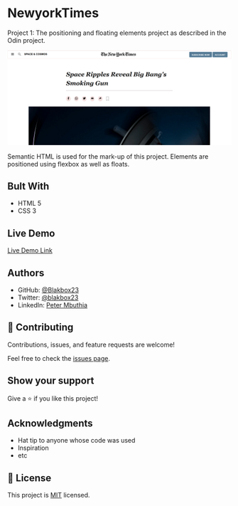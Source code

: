 # NewyorkTimes
Project 1: The positioning and floating elements project as described in the Odin project.

![screenshot](images\NYTproj.PNG)

Semantic HTML is used for the mark-up of this project. Elements are positioned using flexbox as well as floats.

## Bult With

- HTML 5
- CSS 3

## Live Demo

[Live Demo Link](https://blakbox23.github.io/NewyorkTimes/)

## Authors
- GitHub: [@Blakbox23](https://github.com/blakbox23)
- Twitter: [@blakbox23](https://twitter.com/blakbox23)
- LinkedIn: [Peter Mbuthia](https://www.linkedin.com/in/peter-mbuthia-b15791182/)

## 🤝 Contributing

Contributions, issues, and feature requests are welcome!

Feel free to check the [issues page](issues/).

## Show your support

Give a ⭐️ if you like this project!

## Acknowledgments

- Hat tip to anyone whose code was used
- Inspiration
- etc

## 📝 License

This project is [MIT](lic.url) licensed.
